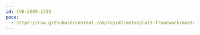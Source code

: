 ```yaml
---
id: CVE-2005-1323
pocs:
  - https://raw.githubusercontent.com/rapid7/metasploit-framework/master/modules/exploits/windows/ftp/netterm_netftpd_user.rb
---
```

